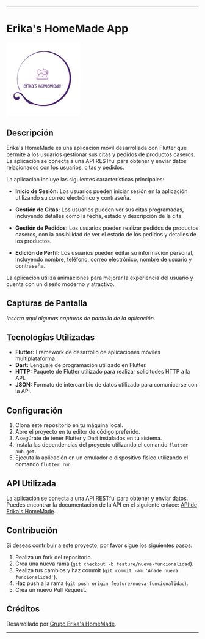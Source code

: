 ---

# Erika's HomeMade App

![Erika's HomeMade Logo](https://raw.githubusercontent.com/DarkKing516/entregableFlutterErikas/main/assets/images/mi_icono.png)

## Descripción

Erika's HomeMade es una aplicación móvil desarrollada con Flutter que permite a los usuarios gestionar sus citas y pedidos de productos caseros. La aplicación se conecta a una API RESTful para obtener y enviar datos relacionados con los usuarios, citas y pedidos.

La aplicación incluye las siguientes características principales:

- **Inicio de Sesión:** Los usuarios pueden iniciar sesión en la aplicación utilizando su correo electrónico y contraseña.

- **Gestión de Citas:** Los usuarios pueden ver sus citas programadas, incluyendo detalles como la fecha, estado y descripción de la cita.

- **Gestión de Pedidos:** Los usuarios pueden realizar pedidos de productos caseros, con la posibilidad de ver el estado de los pedidos y detalles de los productos.

- **Edición de Perfil:** Los usuarios pueden editar su información personal, incluyendo nombre, teléfono, correo electrónico, nombre de usuario y contraseña.

La aplicación utiliza animaciones para mejorar la experiencia del usuario y cuenta con un diseño moderno y atractivo.

## Capturas de Pantalla

_Inserta aquí algunas capturas de pantalla de la aplicación._

## Tecnologías Utilizadas

- **Flutter:** Framework de desarrollo de aplicaciones móviles multiplataforma.
- **Dart:** Lenguaje de programación utilizado en Flutter.
- **HTTP:** Paquete de Flutter utilizado para realizar solicitudes HTTP a la API.
- **JSON:** Formato de intercambio de datos utilizado para comunicarse con la API.

## Configuración

1. Clona este repositorio en tu máquina local.
2. Abre el proyecto en tu editor de código preferido.
3. Asegúrate de tener Flutter y Dart instalados en tu sistema.
4. Instala las dependencias del proyecto utilizando el comando `flutter pub get`.
5. Ejecuta la aplicación en un emulador o dispositivo físico utilizando el comando `flutter run`.

## API Utilizada

La aplicación se conecta a una API RESTful para obtener y enviar datos. Puedes encontrar la documentación de la API en el siguiente enlace: [API de Erika's HomeMade](https://api-movil-rh0g.onrender.com).

## Contribución

Si deseas contribuir a este proyecto, por favor sigue los siguientes pasos:

1. Realiza un fork del repositorio.
2. Crea una nueva rama (`git checkout -b feature/nueva-funcionalidad`).
3. Realiza tus cambios y haz commit (`git commit -am 'Añade nueva funcionalidad'`).
4. Haz push a la rama (`git push origin feature/nueva-funcionalidad`).
5. Crea un nuevo Pull Request.

## Créditos

Desarrollado por [Grupo Erika's HomeMade](https://github.com/DarkKing516).

--- 